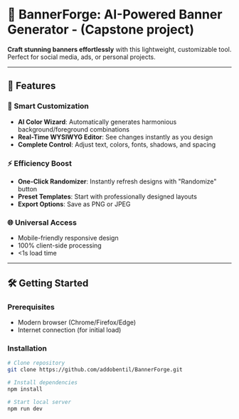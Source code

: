 # 🚀 BannerForge: AI-Powered Banner Generator - (Capstone project)

**Craft stunning banners effortlessly** with this lightweight, customizable tool. Perfect for social media, ads, or personal projects.

---

## 🌟 Features

### 🎨 Smart Customization

- **AI Color Wizard**: Automatically generates harmonious background/foreground combinations
- **Real-Time WYSIWYG Editor**: See changes instantly as you design
- **Complete Control**: Adjust text, colors, fonts, shadows, and spacing

### ⚡ Efficiency Boost

- **One-Click Randomizer**: Instantly refresh designs with "Randomize" button
- **Preset Templates**: Start with professionally designed layouts
- **Export Options**: Save as PNG or JPEG

### 🌐 Universal Access

- Mobile-friendly responsive design
- 100% client-side processing
- <1s load time

---

## 🛠️ Getting Started

### Prerequisites

- Modern browser (Chrome/Firefox/Edge)
- Internet connection (for initial load)

### Installation

```bash
# Clone repository
git clone https://github.com/addobentil/BannerForge.git

# Install dependencies
npm install

# Start local server
npm run dev
```
